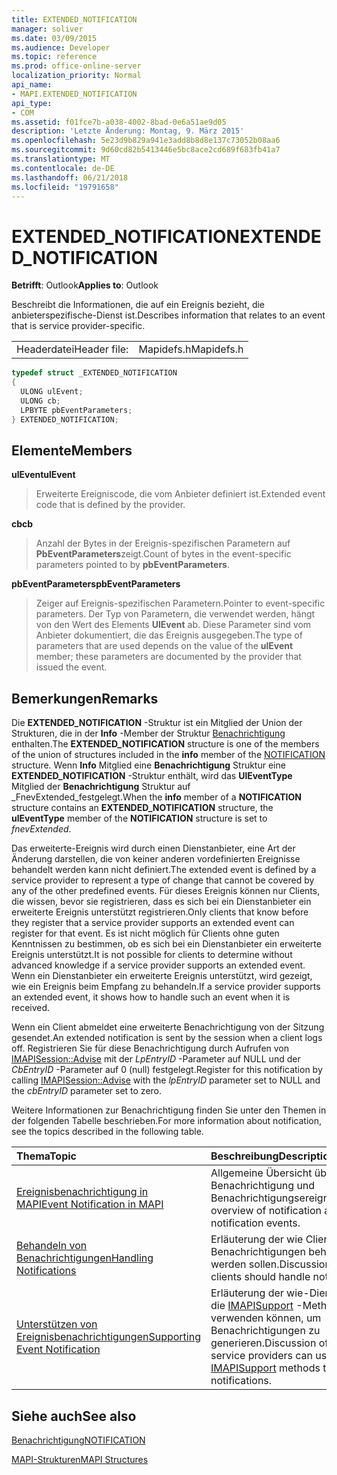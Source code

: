 ```yaml
---
title: EXTENDED_NOTIFICATION
manager: soliver
ms.date: 03/09/2015
ms.audience: Developer
ms.topic: reference
ms.prod: office-online-server
localization_priority: Normal
api_name:
- MAPI.EXTENDED_NOTIFICATION
api_type:
- COM
ms.assetid: f01fce7b-a038-4002-8bad-0e6a51ae9d05
description: 'Letzte Änderung: Montag, 9. März 2015'
ms.openlocfilehash: 5e23d9b829a941e3add8b8d8e137c73052b08aa6
ms.sourcegitcommit: 9d60cd82b5413446e5bc8ace2cd689f683fb41a7
ms.translationtype: MT
ms.contentlocale: de-DE
ms.lasthandoff: 06/21/2018
ms.locfileid: "19791658"
---
```

# <a name="extendednotification"></a><span data-ttu-id="37d1f-103">EXTENDED_NOTIFICATION</span><span class="sxs-lookup"><span data-stu-id="37d1f-103">EXTENDED_NOTIFICATION</span></span>

  
  
<span data-ttu-id="37d1f-104">**Betrifft**: Outlook</span><span class="sxs-lookup"><span data-stu-id="37d1f-104">**Applies to**: Outlook</span></span> 
  
<span data-ttu-id="37d1f-105">Beschreibt die Informationen, die auf ein Ereignis bezieht, die anbieterspezifische-Dienst ist.</span><span class="sxs-lookup"><span data-stu-id="37d1f-105">Describes information that relates to an event that is service provider-specific.</span></span> 
  
|||
|:-----|:-----|
|<span data-ttu-id="37d1f-106">Headerdatei</span><span class="sxs-lookup"><span data-stu-id="37d1f-106">Header file:</span></span>  <br/> |<span data-ttu-id="37d1f-107">Mapidefs.h</span><span class="sxs-lookup"><span data-stu-id="37d1f-107">Mapidefs.h</span></span>  <br/> |
   
```cpp
typedef struct _EXTENDED_NOTIFICATION
{
  ULONG ulEvent;
  ULONG cb;
  LPBYTE pbEventParameters;
} EXTENDED_NOTIFICATION;

```

## <a name="members"></a><span data-ttu-id="37d1f-108">Elemente</span><span class="sxs-lookup"><span data-stu-id="37d1f-108">Members</span></span>

 <span data-ttu-id="37d1f-109">**ulEvent**</span><span class="sxs-lookup"><span data-stu-id="37d1f-109">**ulEvent**</span></span>
  
> <span data-ttu-id="37d1f-110">Erweiterte Ereigniscode, die vom Anbieter definiert ist.</span><span class="sxs-lookup"><span data-stu-id="37d1f-110">Extended event code that is defined by the provider.</span></span>
    
 <span data-ttu-id="37d1f-111">**cb**</span><span class="sxs-lookup"><span data-stu-id="37d1f-111">**cb**</span></span>
  
> <span data-ttu-id="37d1f-112">Anzahl der Bytes in der Ereignis-spezifischen Parametern auf **PbEventParameters**zeigt.</span><span class="sxs-lookup"><span data-stu-id="37d1f-112">Count of bytes in the event-specific parameters pointed to by **pbEventParameters**.</span></span> 
    
 <span data-ttu-id="37d1f-113">**pbEventParameters**</span><span class="sxs-lookup"><span data-stu-id="37d1f-113">**pbEventParameters**</span></span>
  
> <span data-ttu-id="37d1f-114">Zeiger auf Ereignis-spezifischen Parametern.</span><span class="sxs-lookup"><span data-stu-id="37d1f-114">Pointer to event-specific parameters.</span></span> <span data-ttu-id="37d1f-115">Der Typ von Parametern, die verwendet werden, hängt von den Wert des Elements **UlEvent** ab. Diese Parameter sind vom Anbieter dokumentiert, die das Ereignis ausgegeben.</span><span class="sxs-lookup"><span data-stu-id="37d1f-115">The type of parameters that are used depends on the value of the **ulEvent** member; these parameters are documented by the provider that issued the event.</span></span> 
    
## <a name="remarks"></a><span data-ttu-id="37d1f-116">Bemerkungen</span><span class="sxs-lookup"><span data-stu-id="37d1f-116">Remarks</span></span>

<span data-ttu-id="37d1f-117">Die **EXTENDED_NOTIFICATION** -Struktur ist ein Mitglied der Union der Strukturen, die in der **Info** -Member der Struktur [Benachrichtigung](notification.md) enthalten.</span><span class="sxs-lookup"><span data-stu-id="37d1f-117">The **EXTENDED_NOTIFICATION** structure is one of the members of the union of structures included in the **info** member of the [NOTIFICATION](notification.md) structure.</span></span> <span data-ttu-id="37d1f-118">Wenn **Info** Mitglied eine **Benachrichtigung** Struktur eine **EXTENDED_NOTIFICATION** -Struktur enthält, wird das **UlEventType** Mitglied der **Benachrichtigung** Struktur auf _FnevExtended_festgelegt.</span><span class="sxs-lookup"><span data-stu-id="37d1f-118">When the **info** member of a **NOTIFICATION** structure contains an **EXTENDED_NOTIFICATION** structure, the **ulEventType** member of the **NOTIFICATION** structure is set to  _fnevExtended_.</span></span>
  
<span data-ttu-id="37d1f-119">Das erweiterte-Ereignis wird durch einen Dienstanbieter, eine Art der Änderung darstellen, die von keiner anderen vordefinierten Ereignisse behandelt werden kann nicht definiert.</span><span class="sxs-lookup"><span data-stu-id="37d1f-119">The extended event is defined by a service provider to represent a type of change that cannot be covered by any of the other predefined events.</span></span> <span data-ttu-id="37d1f-120">Für dieses Ereignis können nur Clients, die wissen, bevor sie registrieren, dass es sich bei ein Dienstanbieter ein erweiterte Ereignis unterstützt registrieren.</span><span class="sxs-lookup"><span data-stu-id="37d1f-120">Only clients that know before they register that a service provider supports an extended event can register for that event.</span></span> <span data-ttu-id="37d1f-121">Es ist nicht möglich für Clients ohne guten Kenntnissen zu bestimmen, ob es sich bei ein Dienstanbieter ein erweiterte Ereignis unterstützt.</span><span class="sxs-lookup"><span data-stu-id="37d1f-121">It is not possible for clients to determine without advanced knowledge if a service provider supports an extended event.</span></span> <span data-ttu-id="37d1f-122">Wenn ein Dienstanbieter ein erweiterte Ereignis unterstützt, wird gezeigt, wie ein Ereignis beim Empfang zu behandeln.</span><span class="sxs-lookup"><span data-stu-id="37d1f-122">If a service provider supports an extended event, it shows how to handle such an event when it is received.</span></span>
  
<span data-ttu-id="37d1f-123">Wenn ein Client abmeldet eine erweiterte Benachrichtigung von der Sitzung gesendet.</span><span class="sxs-lookup"><span data-stu-id="37d1f-123">An extended notification is sent by the session when a client logs off.</span></span> <span data-ttu-id="37d1f-124">Registrieren Sie für diese Benachrichtigung durch Aufrufen von [IMAPISession::Advise](imapisession-advise.md) mit der _LpEntryID_ -Parameter auf NULL und der _CbEntryID_ -Parameter auf 0 (null) festgelegt.</span><span class="sxs-lookup"><span data-stu-id="37d1f-124">Register for this notification by calling [IMAPISession::Advise](imapisession-advise.md) with the  _lpEntryID_ parameter set to NULL and the  _cbEntryID_ parameter set to zero.</span></span> 
  
<span data-ttu-id="37d1f-125">Weitere Informationen zur Benachrichtigung finden Sie unter den Themen in der folgenden Tabelle beschrieben.</span><span class="sxs-lookup"><span data-stu-id="37d1f-125">For more information about notification, see the topics described in the following table.</span></span>
  
|<span data-ttu-id="37d1f-126">**Thema**</span><span class="sxs-lookup"><span data-stu-id="37d1f-126">**Topic**</span></span>|<span data-ttu-id="37d1f-127">**Beschreibung**</span><span class="sxs-lookup"><span data-stu-id="37d1f-127">**Description**</span></span>|
|:-----|:-----|
|[<span data-ttu-id="37d1f-128">Ereignisbenachrichtigung in MAPI</span><span class="sxs-lookup"><span data-stu-id="37d1f-128">Event Notification in MAPI</span></span>](event-notification-in-mapi.md) <br/> |<span data-ttu-id="37d1f-129">Allgemeine Übersicht über die Benachrichtigung und Benachrichtigungsereignisse.</span><span class="sxs-lookup"><span data-stu-id="37d1f-129">General overview of notification and notification events.</span></span>  <br/> |
|[<span data-ttu-id="37d1f-130">Behandeln von Benachrichtigungen</span><span class="sxs-lookup"><span data-stu-id="37d1f-130">Handling Notifications</span></span>](handling-notifications.md) <br/> |<span data-ttu-id="37d1f-131">Erläuterung der wie Clients Benachrichtigungen behandelt werden sollen.</span><span class="sxs-lookup"><span data-stu-id="37d1f-131">Discussion of how clients should handle notifications.</span></span>  <br/> |
|[<span data-ttu-id="37d1f-132">Unterstützen von Ereignisbenachrichtigungen</span><span class="sxs-lookup"><span data-stu-id="37d1f-132">Supporting Event Notification</span></span>](supporting-event-notification.md) <br/> |<span data-ttu-id="37d1f-133">Erläuterung der wie-Dienstanbieter die [IMAPISupport](imapisupportiunknown.md) -Methoden verwenden können, um Benachrichtigungen zu generieren.</span><span class="sxs-lookup"><span data-stu-id="37d1f-133">Discussion of how service providers can use the [IMAPISupport](imapisupportiunknown.md) methods to generate notifications.</span></span>  <br/> |
   
## <a name="see-also"></a><span data-ttu-id="37d1f-134">Siehe auch</span><span class="sxs-lookup"><span data-stu-id="37d1f-134">See also</span></span>



[<span data-ttu-id="37d1f-135">Benachrichtigung</span><span class="sxs-lookup"><span data-stu-id="37d1f-135">NOTIFICATION</span></span>](notification.md)


[<span data-ttu-id="37d1f-136">MAPI-Strukturen</span><span class="sxs-lookup"><span data-stu-id="37d1f-136">MAPI Structures</span></span>](mapi-structures.md)

